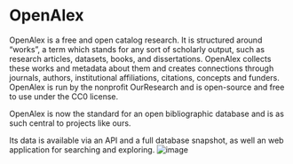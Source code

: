 # OpenAlex 

OpenAlex is a free and open catalog research. It is structured around “works”, a term which stands for any sort of scholarly output, such as research articles, datasets, books, and dissertations. OpenAlex collects these works and metadata about them and creates connections through journals, authors, institutional affiliations, citations, concepts and funders. OpenAlex is run by the nonprofit OurResearch and is open-source and free to use under the CC0 license.

OpenAlex is now the standard for an open bibliographic database and is as such central to projects like ours. 

Its data is available via an API and a full database snapshot, as well an web application for searching and exploring. 
![image](https://github.com/user-attachments/assets/aefef8a9-ba86-492e-9e2e-fc28d178526c)


